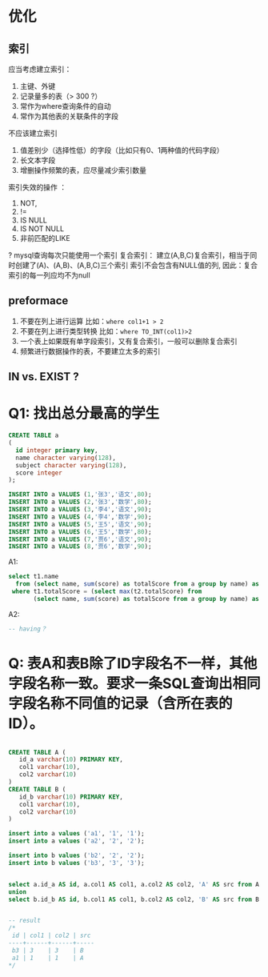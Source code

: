 
# 优化
## 索引
应当考虑建立索引：

1. 主键、外键
1. 记录量多的表（> 300 ?）
1. 常作为where查询条件的自动
1. 常作为其他表的关联条件的字段

不应该建立索引

1. 值差别少（选择性低）的字段（比如只有0、1两种值的代码字段）
1. 长文本字段
1. 增删操作频繁的表，应尽量减少索引数量

索引失效的操作 ：

1. NOT,
1. !=
1. IS NULL
1. IS NOT NULL
1. 非前匹配的LIKE


? mysql查询每次只能使用一个索引
复合索引：  建立(A,B,C)复合索引，相当于同时创建了(A)、(A,B)、(A,B,C)三个索引
索引不会包含有NULL值的列,  因此：复合索引的每一列应均不为null

## preformace

1. 不要在列上进行运算 比如：`where col1+1 > 2`
1. 不要在列上进行类型转换 比如：`where TO_INT(col1)>2`
1. 一个表上如果既有单字段索引，又有复合索引，一般可以删除复合索引
1. 频繁进行数据操作的表，不要建立太多的索引

## IN vs. EXIST ?

##





##
# Q1: 找出总分最高的学生

```sql
CREATE TABLE a
(
  id integer primary key,
  name character varying(128),
  subject character varying(128),
  score integer
);

INSERT INTO a VALUES (1,'张3','语文',80);
INSERT INTO a VALUES (2,'张3','数学',80);
INSERT INTO a VALUES (3,'李4','语文',90);
INSERT INTO a VALUES (4,'李4','数学',90);
INSERT INTO a VALUES (5,'王5','语文',90);
INSERT INTO a VALUES (6,'王5','数学',80);
INSERT INTO a VALUES (7,'贾6','语文',90);
INSERT INTO a VALUES (8,'贾6','数学',90);
```

A1:
```sql
select t1.name
  from (select name, sum(score) as totalScore from a group by name) as t1
 where t1.totalScore = (select max(t2.totalScore) from
       (select name, sum(score) as totalScore from a group by name) as t2)
```
A2:

```sql
-- having？
```


# Q: 表A和表B除了ID字段名不一样，其他字段名称一致。要求一条SQL查询出相同字段名称不同值的记录（含所在表的ID）。

```sql

CREATE TABLE A (
   id_a varchar(10) PRIMARY KEY,
   col1 varchar(10),
   col2 varchar(10)
)
CREATE TABLE B (
   id_b varchar(10) PRIMARY KEY,
   col1 varchar(10),
   col2 varchar(10)
)

insert into a values ('a1', '1', '1');
insert into a values ('a2', '2', '2');

insert into b values ('b2', '2', '2');
insert into b values ('b3', '3', '3');


select a.id_a AS id, a.col1 AS col1, a.col2 AS col2, 'A' AS src from A a where not exists ( select * from B b where a.col1=b.col1 and a.col2=b.col2 )
union
select b.id_b AS id, b.col1 AS col1, b.col2 AS col2, 'B' AS src from B b where not exists ( select * from A a where a.col1=b.col1 and a.col2=b.col2)


-- result
/*
 id | col1 | col2 | src
----+------+------+-----
 b3 | 3    | 3    | B
 a1 | 1    | 1    | A
*/

```

